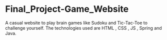 # Final_Project-Game_Website

A casual website to play brain games like Sudoku and Tic-Tac-Toe to challenge yourself. The technologies used are HTML , CSS , JS , Spring and Java. 
